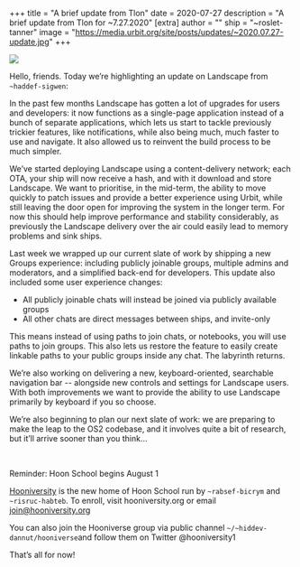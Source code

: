 +++
title = "A brief update from Tlon"
date = 2020-07-27
description = "A brief update from Tlon for ~7.27.2020"
[extra]
author = ""
ship = "~roslet-tanner"
image = "https://media.urbit.org/site/posts/updates/~2020.07.27-update.jpg"
+++

![](https://media.urbit.org/site/posts/updates/~2020.07.27-update.jpg)

Hello, friends. Today we’re highlighting an update on Landscape from `~haddef-sigwen`:

In the past few months Landscape has gotten a lot of upgrades for users and developers: it now functions as a single-page application instead of a bunch of separate applications, which lets us start to tackle previously trickier features, like notifications, while also being much, much faster to use and navigate. It also allowed us to reinvent the build process to be much simpler.

We’ve started deploying Landscape using a content-delivery network; each OTA, your ship will now receive a hash, and with it download and store Landscape. We want to prioritise, in the mid-term, the ability to move quickly to patch issues and provide a better experience using Urbit, while still leaving the door open for improving the system in the longer term. For now this should help improve performance and stability considerably, as previously the Landscape delivery over the air could easily lead to memory problems and sink ships.

Last week we wrapped up our current slate of work by shipping a new Groups experience: including publicly joinable groups, multiple admins and moderators, and a simplified back-end for developers. This update also included some user experience changes:

- All publicly joinable chats will instead be joined via publicly available groups
- All other chats are direct messages between ships, and invite-only

This means instead of using paths to join chats, or notebooks, you will use paths to join groups. This also lets us restore the feature to easily create linkable paths to your public groups inside any chat. The labyrinth returns.

We’re also working on delivering a new, keyboard-oriented, searchable navigation bar -- alongside new controls and settings for Landscape users. With both improvements we want to provide the ability to use Landscape primarily by keyboard if you so choose.

We’re also beginning to plan our next slate of work: we are preparing to make the leap to the OS2 codebase, and it involves quite a bit of research, but it’ll arrive sooner than you think…

<br>

Reminder: Hoon School begins August 1

[Hooniversity](https://hooniversity.org/) is the new home of Hoon School run by `~rabsef-bicrym` and `~risruc-habteb`. To enroll, visit hooniversity.org or email join@hooniversity.org

You can also join the Hooniverse group via public channel `~/~hiddev-dannut/hooniverse`and follow them on Twitter @hooniversity1

That’s all for now!
